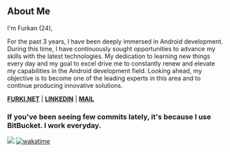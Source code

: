 ## About Me

I'm Furkan (24),

For the past 3 years, I have been deeply immersed in Android development. During this time, I have continuously sought opportunities to advance my skills with the latest technologies. My dedication to learning new things every day and my goal to excel drive me to constantly renew and elevate my capabilities in the Android development field. Looking ahead, my objective is to become one of the leading experts in this area and to continue producing innovative solutions.

**[FURKI.NET](https://furki.net/)** | **[LINKEDIN](https://www.linkedin.com/in/furkanbalci0/)** | **[MAIL](mailto:furkanbalci000@gmail.com)**

### If you've been seeing few commits lately, it's because I use **BitBucket**. I work everyday.

![](https://komarev.com/ghpvc/?username=furkanbalci0)
[![wakatime](https://wakatime.com/badge/user/b7d64418-1e77-4fff-9b79-03f02bfc3476.svg)](https://wakatime.com/@b7d64418-1e77-4fff-9b79-03f02bfc3476)
